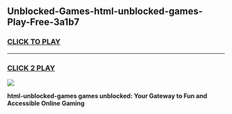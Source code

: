
## Unblocked-Games-html-unblocked-games-Play-Free-3a1b7
<h3>
<a href="https://premium76.site?title=html-unblocked-games&ref=20M">CLICK TO PLAY</a></h3>
<hr>

<h3>
<a href="https://premium76.site?title=html-unblocked-games&ref=20M">CLICK 2 PLAY</a>
  
</h3>

<a href="https://premium76.site?title=html-unblocked-games&ref=19M"><img src="https://clearcache.store/games.png"></a>


**html-unblocked-games games unblocked: Your Gateway to Fun and Accessible Online Gaming**
